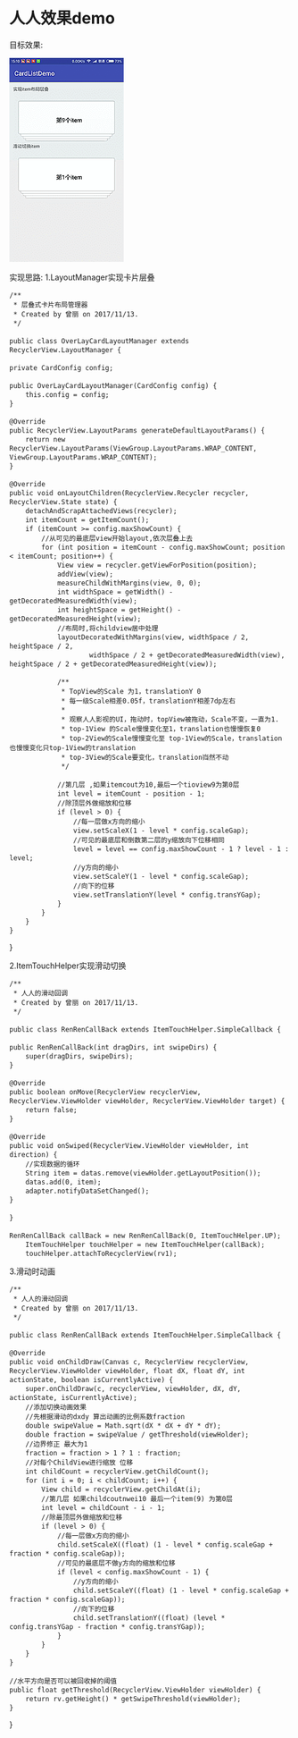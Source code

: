 # 人人效果demo #
目标效果:

![](/imgs/cardDemo.gif)


实现思路:
1.LayoutManager实现卡片层叠

    /**
	 * 层叠式卡片布局管理器
	 * Created by 曾丽 on 2017/11/13.
	 */
	
	public class OverLayCardLayoutManager extends RecyclerView.LayoutManager {

    private CardConfig config;

    public OverLayCardLayoutManager(CardConfig config) {
        this.config = config;
    }

    @Override
    public RecyclerView.LayoutParams generateDefaultLayoutParams() {
        return new RecyclerView.LayoutParams(ViewGroup.LayoutParams.WRAP_CONTENT, ViewGroup.LayoutParams.WRAP_CONTENT);
    }

    @Override
    public void onLayoutChildren(RecyclerView.Recycler recycler, RecyclerView.State state) {
        detachAndScrapAttachedViews(recycler);
        int itemCount = getItemCount();
        if (itemCount >= config.maxShowCount) {
            //从可见的最底层view开始layout,依次层叠上去
            for (int position = itemCount - config.maxShowCount; position < itemCount; position++) {
                View view = recycler.getViewForPosition(position);
                addView(view);
                measureChildWithMargins(view, 0, 0);
                int widthSpace = getWidth() - getDecoratedMeasuredWidth(view);
                int heightSpace = getHeight() - getDecoratedMeasuredHeight(view);
                //布局时,将childview居中处理
                layoutDecoratedWithMargins(view, widthSpace / 2, heightSpace / 2,
                        widthSpace / 2 + getDecoratedMeasuredWidth(view), heightSpace / 2 + getDecoratedMeasuredHeight(view));

                /**
                 * TopView的Scale 为1，translationY 0
                 * 每一级Scale相差0.05f，translationY相差7dp左右
                 *
                 * 观察人人影视的UI，拖动时，topView被拖动，Scale不变，一直为1.
                 * top-1View 的Scale慢慢变化至1，translation也慢慢恢复0
                 * top-2View的Scale慢慢变化至 top-1View的Scale，translation 也慢慢变化只top-1View的translation
                 * top-3View的Scale要变化，translation岿然不动
                 */

                //第几层 ,如果itemcout为10,最后一个tioview9为第0层
                int level = itemCount - position - 1;
                //除顶层外做缩放和位移
                if (level > 0) {
                    //每一层做x方向的缩小
                    view.setScaleX(1 - level * config.scaleGap);
                    //可见的最底层和倒数第二层的y缩放向下位移相同
                    level = level == config.maxShowCount - 1 ? level - 1 : level;
                    //y方向的缩小
                    view.setScaleY(1 - level * config.scaleGap);
                    //向下的位移
                    view.setTranslationY(level * config.transYGap);
                }
            }
        }
    }
}

2.ItemTouchHelper实现滑动切换

    /**
	 * 人人的滑动回调
	 * Created by 曾丽 on 2017/11/13.
	 */
	
	public class RenRenCallBack extends ItemTouchHelper.SimpleCallback {

    public RenRenCallBack(int dragDirs, int swipeDirs) {
        super(dragDirs, swipeDirs);
    }

    @Override
    public boolean onMove(RecyclerView recyclerView, RecyclerView.ViewHolder viewHolder, RecyclerView.ViewHolder target) {
        return false;
    }

    @Override
    public void onSwiped(RecyclerView.ViewHolder viewHolder, int direction) {
        //实现数据的循环
        String item = datas.remove(viewHolder.getLayoutPosition());
        datas.add(0, item);
        adapter.notifyDataSetChanged();
    }

	}

	RenRenCallBack callBack = new RenRenCallBack(0, ItemTouchHelper.UP);
        ItemTouchHelper touchHelper = new ItemTouchHelper(callBack);
        touchHelper.attachToRecyclerView(rv1);

3.滑动时动画

	/**
	 * 人人的滑动回调
	 * Created by 曾丽 on 2017/11/13.
	 */
	
	public class RenRenCallBack extends ItemTouchHelper.SimpleCallback {

    @Override
    public void onChildDraw(Canvas c, RecyclerView recyclerView, RecyclerView.ViewHolder viewHolder, float dX, float dY, int actionState, boolean isCurrentlyActive) {
        super.onChildDraw(c, recyclerView, viewHolder, dX, dY, actionState, isCurrentlyActive);
        //添加切换动画效果
        //先根据滑动的dxdy 算出动画的比例系数fraction
        double swipeValue = Math.sqrt(dX * dX + dY * dY);
        double fraction = swipeValue / getThreshold(viewHolder);
        //边界修正 最大为1
        fraction = fraction > 1 ? 1 : fraction;
        //对每个ChildView进行缩放 位移
        int childCount = recyclerView.getChildCount();
        for (int i = 0; i < childCount; i++) {
            View child = recyclerView.getChildAt(i);
            //第几层 如果childcoutnwei10 最后一个item(9) 为第0层
            int level = childCount - i - 1;
            //除最顶层外做缩放和位移
            if (level > 0) {
                //每一层做x方向的缩小
                child.setScaleX((float) (1 - level * config.scaleGap + fraction * config.scaleGap));
                //可见的最底层不做y方向的缩放和位移
                if (level < config.maxShowCount - 1) {
                    //y方向的缩小
                    child.setScaleY((float) (1 - level * config.scaleGap + fraction * config.scaleGap));
                    //向下的位移
                    child.setTranslationY((float) (level * config.transYGap - fraction * config.transYGap));
                }
            }
        }
    }

    //水平方向是否可以被回收掉的阈值
    public float getThreshold(RecyclerView.ViewHolder viewHolder) {
        return rv.getHeight() * getSwipeThreshold(viewHolder);
    }

}